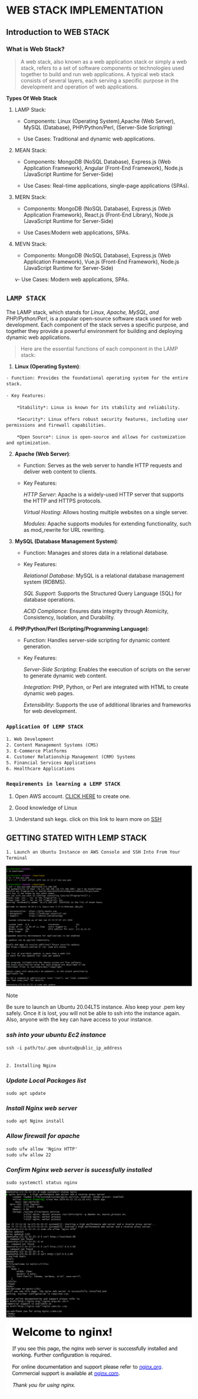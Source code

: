 # **WEB STACK IMPLEMENTATION**

## Introduction to WEB STACK

### What is Web Stack?
> A web stack, also known as a web application stack or simply a web stack, refers to a set of software components or technologies used together to build and run web applications. A typical web stack consists of several layers, each serving a specific purpose in the development and operation of web applications.

**Types Of Web Stack**

1. LAMP Stack:

    -  Components: Linux (Operating System),Apache (Web Server), MySQL (Database), PHP/Python/Perl,
      (Server-Side  Scripting)

    -  Use Cases: Traditional and dynamic web applications.


2. MEAN Stack:

    -  Components: MongoDB (NoSQL Database), Express.js (Web Application Framework), Angular (Front-End Framework), Node.js (JavaScript Runtime for Server-Side)
 
    -  Use Cases: Real-time applications, single-page applications (SPAs).


3. MERN Stack:

    -  Components: MongoDB (NoSQL Database), Express.js (Web Application Framework), 
     React.js (Front-End Library), Node.js (JavaScript Runtime for Server-Side)

    -  Use Cases:Modern web applications, SPAs.


4. MEVN Stack:

    -  Components: MongoDB (NoSQL Database), Express.js (Web Application Framework), 
     Vue.js (Front-End Framework), Node.js (JavaScript Runtime for Server-Side)

    v-  Use Cases: Modern web applications, SPAs.


  ## `LAMP STACK`

  The LAMP stack, which stands for *Linux, Apache, MySQL, and PHP/Python/Perl*, is a popular open-source software stack used for web development. Each component of the stack serves a specific purpose, and together they provide a powerful environment for building and deploying dynamic web applications.

  > Here are the essential functions of each component in the LAMP stack:

  1. **Linux (Operating System)**:

    - Function: Provides the foundational operating system for the entire stack.

    - Key Features:
   
        *Stability*: Linux is known for its stability and reliability.
   
        *Security*: Linux offers robust security features, including user permissions and firewall capabilities.
  
        *Open Source*: Linux is open-source and allows for customization and optimization.


2. **Apache (Web Server)**:

    - Function: Serves as the web server to handle HTTP requests and deliver web content to clients.

    - Key Features:
   
        *HTTP Server*: Apache is a widely-used HTTP server that supports the HTTP and HTTPS protocols.
   
        *Virtual Hosting*: Allows hosting multiple websites on a single server.
   
        *Modules*: Apache supports modules for extending functionality, such as mod_rewrite for URL rewriting.


3. **MySQL (Database Management System)**:

    - Function: Manages and stores data in a relational database.

    - Key Features:
   
        *Relational Database*: MySQL is a relational database management system (RDBMS).
   
        *SQL Support*: Supports the Structured Query Language (SQL) for database operations.
   
        *ACID Compliance*: Ensures data integrity through Atomicity, Consistency, Isolation, and Durability.


4. **PHP/Python/Perl (Scripting/Programming Language)**:

    - Function: Handles server-side scripting for dynamic content generation.

    - Key Features:
   
        *Server-Side Scripting*: Enables the execution of scripts on the server to generate dynamic web content.
   
        *Integration*: PHP, Python, or Perl are integrated with HTML to create dynamic web pages.
   
        *Extensibility*: Supports the use of additional libraries and frameworks for web development.   



### `Application Of LEMP STACK`

    1. Web Development
    2. Content Management Systems (CMS)
    3. E-Commerce Platforms
    4. Customer Relationship Management (CRM) Systems
    5. Financial Services Applications
    6. Healthcare Applications


### `Requirements in learning a LEMP STACK`

1.  Open AWS account. [CLICK HERE](https://portal.aws.amazon.com/billing/signup#/start/email) to create one.
    
2.  Good knowledge of Linux
    
3.  Understand ssh kegs. click on this link to learn more on [SSH](https://www.digitalocean.com/community/tutorials/how-to-set-up-ssh-keys-on-ubuntu-20-04)



## **GETTING STATED WITH LEMP STACK**

    1. Launch an Ubuntu Instance on AWS Console and SSH Into From Your Terminal


![Alt text](<images/ssh to instances.PNG>)



> [!Note]
 >Be sure to launch an Ubuntu 20.04LTS instance. Also keep your .pem key safely. Once it is lost, you will not be able to ssh into the instance again. Also, anyone with the key can have access to your instance.


### *ssh into your ubuntu Ec2 instance*
    
    ssh -i path/to/.pem ubuntu@public_ip_address
    

    2. Installing Nginx 
    
### *Update Local Packages list*

    sudo apt update

### *Install Nginx web server*

    sudo apt Nginx install

### *Allow firewall for apache*

    sudo ufw allow 'Nginx HTTP'
    sudo ufw allow 22


### *Confirm Nginx web server is sucessfully installed*

    sudo systemctl status nginx


![Alt text](<images/server status.PNG>)


![Alt text](<images/nginx installed.PNG>)




